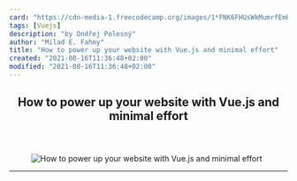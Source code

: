 ```yaml
---
card: "https://cdn-media-1.freecodecamp.org/images/1*FNK6FHUsWkMumrfEmHAt0A@2x.png"
tags: [Vuejs]
description: "by Ondřej Polesný"
author: "Milad E. Fahmy"
title: "How to power up your website with Vue.js and minimal effort"
created: "2021-08-16T11:36:48+02:00"
modified: "2021-08-16T11:36:48+02:00"
---
```

<div class="site-wrapper">
<main id="site-main" class="site-main outer">
<div class="inner">
<article class="post-full post tag-vuejs tag-front-end-development tag-javascript tag-technology tag-programming ">
<header class="post-full-header">
<h1 class="post-full-title">How to power up your website with Vue.js and minimal effort</h1>
</header>
<figure class="post-full-image">
<picture>
<source media="(max-width: 700px)" sizes="1px" srcset="data:image/gif;base64,R0lGODlhAQABAIAAAAAAAP///yH5BAEAAAAALAAAAAABAAEAAAIBRAA7 1w">
<source media="(min-width: 701px)" sizes="(max-width: 800px) 400px,
(max-width: 1170px) 700px,
1400px" srcset="https://cdn-media-1.freecodecamp.org/images/1*FNK6FHUsWkMumrfEmHAt0A@2x.png 300w,
https://cdn-media-1.freecodecamp.org/images/1*FNK6FHUsWkMumrfEmHAt0A@2x.png 600w,
https://cdn-media-1.freecodecamp.org/images/1*FNK6FHUsWkMumrfEmHAt0A@2x.png 1000w,
https://cdn-media-1.freecodecamp.org/images/1*FNK6FHUsWkMumrfEmHAt0A@2x.png 2000w">
<img onerror="this.style.display='none'" src="https://cdn-media-1.freecodecamp.org/images/1*FNK6FHUsWkMumrfEmHAt0A@2x.png" alt="How to power up your website with Vue.js and minimal effort">
</picture>
</figure>
<section class="post-full-content">
<div class="post-content medium-migrated-article">
</div>
<hr>
</section>
</article>
</div>
</main>
</div>
<!-- Google Tag Manager (noscript) -->
<!-- End Google Tag Manager (noscript) -->
